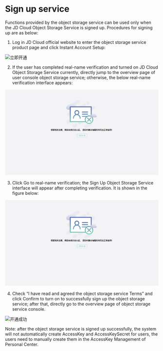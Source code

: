 # Sign up service

Functions provided by the object storage service can be used only when the JD Cloud Object Storage Service is signed up. Procedures for signing up are as below:

1. Log in JD Cloud official website to enter the object storage service product page and click Instant Account Setup:

![立即开通](https://github.com/jdcloudcom/cn/blob/edit/image/Object-Storage-Service/OSS-006.png)

2. If the user has completed real-name verification and turned on JD Cloud Object Storage Service currently, directly jump to the overview page of user console object storage service; otherwise, the below real-name verification interface appears:

![实名认证](https://github.com/jdcloudcom/cn/blob/edit/image/Object-Storage-Service/OSS-007.png)

3. Click Go to real-name verification; the Sign Up Object Storage Service interface will appear after completing verification. It is shown in the figure below:

![开通对象存储服务](https://github.com/jdcloudcom/cn/blob/edit/image/Object-Storage-Service/OSS-007.png)

4. Check “I have read and agreed the object storage service Terms” and click Confirm to turn on to successfully sign up the object storage service; after that, directly go to the overview page of object storage service console.

![开通成功](https://github.com/jdcloudcom/cn/blob/edit/image/Object-Storage-Service/OSS-008.png)

Note: after the object storage service is signed up successfully, the system will not automatically create AccessKey and AccessKeySecret for users, the users need to manually create them in the AccessKey Management of Personal Center.
